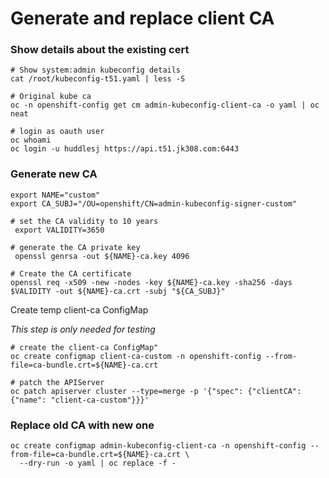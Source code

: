 # Generate and replace client CA
 
### Show details about the existing cert

```shell
# Show system:admin kubeconfig details
cat /root/kubeconfig-t51.yaml | less -S

# Original kube ca
oc -n openshift-config get cm admin-kubeconfig-client-ca -o yaml | oc neat

# login as oauth user
oc whoami
oc login -u huddlesj https://api.t51.jk308.com:6443
```

### Generate new CA

```shell
export NAME="custom"
export CA_SUBJ="/OU=openshift/CN=admin-kubeconfig-signer-custom"

# set the CA validity to 10 years
 export VALIDITY=3650

# generate the CA private key
 openssl genrsa -out ${NAME}-ca.key 4096

# Create the CA certificate
openssl req -x509 -new -nodes -key ${NAME}-ca.key -sha256 -days $VALIDITY -out ${NAME}-ca.crt -subj "${CA_SUBJ}"
```


Create temp client-ca ConfigMap

*This step is only needed for testing*

```shell
# create the client-ca ConfigMap"
oc create configmap client-ca-custom -n openshift-config --from-file=ca-bundle.crt=${NAME}-ca.crt

# patch the APIServer
oc patch apiserver cluster --type=merge -p '{"spec": {"clientCA": {"name": "client-ca-custom"}}}'
```


### Replace old CA with new one

```shell
oc create configmap admin-kubeconfig-client-ca -n openshift-config --from-file=ca-bundle.crt=${NAME}-ca.crt \
  --dry-run -o yaml | oc replace -f -
```
